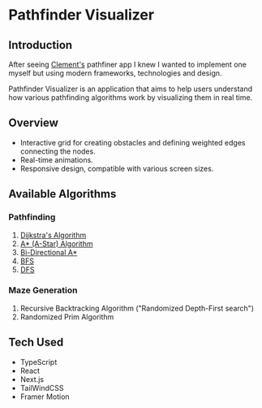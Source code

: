 # Pathfinder Visualizer 

## Introduction
After seeing [Clement's](https://github.com/clementmihailescu/Pathfinding-Visualizer) pathfiner app I knew I wanted to implement one myself but using modern frameworks, technologies and design.

Pathfinder Visualizer is an application that aims to help users understand how various pathfinding algorithms work by visualizing them in real time.

## Overview
- Interactive grid for creating obstacles and defining weighted edges connecting the nodes.
- Real-time animations.
- Responsive design, compatible with various screen sizes.

## Available Algorithms
### Pathfinding
1. [Dijkstra's Algorithm](https://en.wikipedia.org/wiki/Dijkstra%27s_algorithm)
2. [A* (A-Star) Algorithm](https://en.wikipedia.org/wiki/A*_search_algorithm)
3. [Bi-Directional A*](https://en.wikipedia.org/wiki/Bidirectional_search)
4. [BFS](https://en.wikipedia.org/wiki/Breadth-first_search)
5. [DFS](https://en.wikipedia.org/wiki/Depth-first_search)

### Maze Generation
1. Recursive Backtracking Algorithm ("Randomized Depth-First search")
2. Randomized Prim Algorithm

## Tech Used
- TypeScript
- React
- Next.js
- TailWindCSS
- Framer Motion
